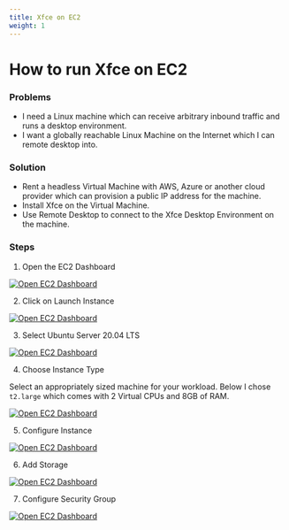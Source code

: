```yaml
---
title: Xfce on EC2
weight: 1
---
```

# How to run Xfce on EC2

### Problems

- I need a Linux machine which can receive arbitrary inbound traffic and runs a desktop environment.
- I want a globally reachable Linux Machine on the Internet which I can remote desktop into.

### Solution

- Rent a headless Virtual Machine with AWS, Azure or another cloud provider which can provision a public IP address for the machine.
- Install Xfce on the Virtual Machine.
- Use Remote Desktop to connect to the Xfce Desktop Environment on the machine.

### Steps

1. Open the EC2 Dashboard

[![Open EC2 Dashboard](/assets/images/howto/cloud/ec2-xfce/open-ec2-dashboard.png)](/assets/images/howto/cloud/ec2-xfce/open-ec2-dashboard.png)

2. Click on Launch Instance

[![Open EC2 Dashboard](/assets/images/howto/cloud/ec2-xfce/click-launch-instance.png)](/assets/images/howto/cloud/ec2-xfce/click-launch-instance.png)

3. Select Ubuntu Server 20.04 LTS

[![Open EC2 Dashboard](/assets/images/howto/cloud/ec2-xfce/select-ubuntu-server-2004lts.png)](/assets/images/howto/cloud/ec2-xfce/select-ubuntu-server-2004lts.png)

4. Choose Instance Type

Select an appropriately sized machine for your workload. Below I chose `t2.large` which comes with 2 Virtual CPUs and 8GB of RAM. 

[![Open EC2 Dashboard](/assets/images/howto/cloud/ec2-xfce/choose-instance-type.png)](/assets/images/howto/cloud/ec2-xfce/choose-instance-type.png)

5. Configure Instance

[![Open EC2 Dashboard](/assets/images/howto/cloud/ec2-xfce/configure-instance.png)](/assets/images/howto/cloud/ec2-xfce/configure-instance.png)

6. Add Storage

[![Open EC2 Dashboard](/assets/images/howto/cloud/ec2-xfce/add-storage.png)](/assets/images/howto/cloud/ec2-xfce/add-storage.png)

7. Configure Security Group

[![Open EC2 Dashboard](/assets/images/howto/cloud/ec2-xfce/configure-security-group.png)](/assets/images/howto/cloud/ec2-xfce/configure-security-group.png)
